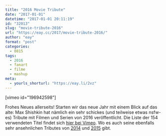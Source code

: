 ```yaml
---
title: "2016 Movie Tribute"
date: "2017-01-01"
datetime: "2017-01-01 20:11:19"
id: "32013"
slug: "movie-tribute-2016"
url: "https://eay.cc/2017/movie-tribute-2016/"
author: "eay"
format: "post"
categories:
  - 0815
tags:
  - 2016
  - fanart
  - filme
  - mashup
meta:
  - yourls_shorturl: "https://eay.li/2vz"
---
```


\[vimeo id="196942598"\]

Frohes Neues allerseits! Starten wir das neue Jahr mit einem Blick auf das alte: Max Shishkin hat nämlich ein sehr schickes (und teilweise etwas nsfw\-es) Tribute mit Filmen und Serien von 2016 veröffentlicht. Die Liste der 154 verwendeten Titel findet sich [hier bei Vimeo](https://vimeo.com/196942598). Wo es auch seine ebenfalls sehr ansehnlichen Tributes von [2014](https://vimeo.com/116858291) und [2015](https://vimeo.com/149950166) gibt.
